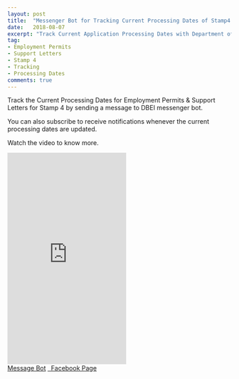 ```yaml
---
layout: post
title:  "Messenger Bot for Tracking Current Processing Dates of Stamp4 Support Letter/Work Permit"
date:   2018-08-07
excerpt: "Track Current Application Processing Dates with Department of Business, Enterprise and Innovation"
tag:
- Employment Permits 
- Support Letters
- Stamp 4
- Tracking
- Processing Dates
comments: true
---
```


Track the Current Processing Dates for Employment Permits & Support Letters for Stamp 4 by sending a message to DBEI messenger bot.

You can also subscribe to receive notifications whenever the current processing dates are updated.

Watch the video to know more.

<iframe src="https://www.facebook.com/plugins/video.php?href=https%3A%2F%2Fwww.facebook.com%2Fdbeibot%2Fvideos%2F1058053767705658%2F&show_text=0&width=267" width="267" height="476" style="border:none;overflow:hidden" scrolling="no" frameborder="0" allowTransparency="true" allowFullScreen="true"></iframe>

<div>
    <a href="https://m.me/dbei-bot" class="fb-msg-btn" target="_blank">Message Bot</a>
    <a href="https://fb.me/dbei-bot" class="fb-btn" target="_blank"><i class="fa fa-facebook-square"></i>&nbsp;&nbsp;Facebook Page</a>
</div>